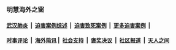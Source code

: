 
### 明慧海外之窗

####  [武汉肺炎](indexes/365.md?t=05181501) &nbsp;|&nbsp;  [迫害案例综述](indexes/328.md?t=05181501) &nbsp;|&nbsp; [迫害致死案例](indexes/277.md?t=05181501)  &nbsp;|&nbsp; [更多迫害案例](indexes/81.md?t=05181501)  &nbsp;|&nbsp; 
####  [时事评论](indexes/19.md?t=05181501) &nbsp;|&nbsp; [海外简讯](indexes/245.md?t=05181501)&nbsp;|&nbsp;  [社会支持](indexes/140.md?t=05181501) &nbsp;|&nbsp; [褒奖决议](indexes/282.md?t=05181501) &nbsp;|&nbsp; [社区报道](indexes/91.md?t=05181501)  &nbsp;|&nbsp; [天人之间](indexes/78.md?t=05181501) 

